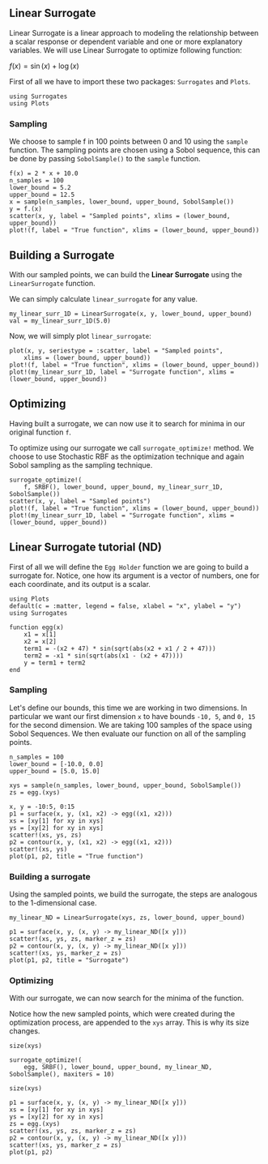 ## Linear Surrogate

Linear Surrogate is a linear approach to modeling the relationship between a scalar response or dependent variable and one or more explanatory variables. We will use Linear Surrogate to optimize following function:

$f(x) = \sin(x) + \log(x)$

First of all we have to import these two packages: `Surrogates` and `Plots`.

```@example linear_surrogate1D
using Surrogates
using Plots
```

### Sampling

We choose to sample f in 100 points between 0 and 10 using the `sample` function. The sampling points are chosen using a Sobol sequence, this can be done by passing `SobolSample()` to the `sample` function.

```@example linear_surrogate1D
f(x) = 2 * x + 10.0
n_samples = 100
lower_bound = 5.2
upper_bound = 12.5
x = sample(n_samples, lower_bound, upper_bound, SobolSample())
y = f.(x)
scatter(x, y, label = "Sampled points", xlims = (lower_bound, upper_bound))
plot!(f, label = "True function", xlims = (lower_bound, upper_bound))
```

## Building a Surrogate

With our sampled points, we can build the **Linear Surrogate** using the `LinearSurrogate` function.

We can simply calculate `linear_surrogate` for any value.

```@example linear_surrogate1D
my_linear_surr_1D = LinearSurrogate(x, y, lower_bound, upper_bound)
val = my_linear_surr_1D(5.0)
```

Now, we will simply plot `linear_surrogate`:

```@example linear_surrogate1D
plot(x, y, seriestype = :scatter, label = "Sampled points",
    xlims = (lower_bound, upper_bound))
plot!(f, label = "True function", xlims = (lower_bound, upper_bound))
plot!(my_linear_surr_1D, label = "Surrogate function", xlims = (lower_bound, upper_bound))
```

## Optimizing

Having built a surrogate, we can now use it to search for minima in our original function `f`.

To optimize using our surrogate we call `surrogate_optimize!` method. We choose to use Stochastic RBF as the optimization technique and again Sobol sampling as the sampling technique.

```@example linear_surrogate1D
surrogate_optimize!(
    f, SRBF(), lower_bound, upper_bound, my_linear_surr_1D, SobolSample())
scatter(x, y, label = "Sampled points")
plot!(f, label = "True function", xlims = (lower_bound, upper_bound))
plot!(my_linear_surr_1D, label = "Surrogate function", xlims = (lower_bound, upper_bound))
```

## Linear Surrogate tutorial (ND)

First of all we will define the `Egg Holder` function we are going to build a surrogate for. Notice, one how its argument is a vector of numbers, one for each coordinate, and its output is a scalar.

```@example linear_surrogateND
using Plots
default(c = :matter, legend = false, xlabel = "x", ylabel = "y")
using Surrogates

function egg(x)
    x1 = x[1]
    x2 = x[2]
    term1 = -(x2 + 47) * sin(sqrt(abs(x2 + x1 / 2 + 47)))
    term2 = -x1 * sin(sqrt(abs(x1 - (x2 + 47))))
    y = term1 + term2
end
```

### Sampling

Let's define our bounds, this time we are working in two dimensions. In particular we want our first dimension `x` to have bounds `-10, 5`, and `0, 15` for the second dimension. We are taking 100 samples of the space using Sobol Sequences. We then evaluate our function on all of the sampling points.

```@example linear_surrogateND
n_samples = 100
lower_bound = [-10.0, 0.0]
upper_bound = [5.0, 15.0]

xys = sample(n_samples, lower_bound, upper_bound, SobolSample())
zs = egg.(xys)
```

```@example linear_surrogateND
x, y = -10:5, 0:15
p1 = surface(x, y, (x1, x2) -> egg((x1, x2)))
xs = [xy[1] for xy in xys]
ys = [xy[2] for xy in xys]
scatter!(xs, ys, zs)
p2 = contour(x, y, (x1, x2) -> egg((x1, x2)))
scatter!(xs, ys)
plot(p1, p2, title = "True function")
```

### Building a surrogate

Using the sampled points, we build the surrogate, the steps are analogous to the 1-dimensional case.

```@example linear_surrogateND
my_linear_ND = LinearSurrogate(xys, zs, lower_bound, upper_bound)
```

```@example linear_surrogateND
p1 = surface(x, y, (x, y) -> my_linear_ND([x y]))
scatter!(xs, ys, zs, marker_z = zs)
p2 = contour(x, y, (x, y) -> my_linear_ND([x y]))
scatter!(xs, ys, marker_z = zs)
plot(p1, p2, title = "Surrogate")
```

### Optimizing

With our surrogate, we can now search for the minima of the function.

Notice how the new sampled points, which were created during the optimization process, are appended to the `xys` array.
This is why its size changes.

```@example linear_surrogateND
size(xys)
```

```@example linear_surrogateND
surrogate_optimize!(
    egg, SRBF(), lower_bound, upper_bound, my_linear_ND, SobolSample(), maxiters = 10)
```

```@example linear_surrogateND
size(xys)
```

```@example linear_surrogateND
p1 = surface(x, y, (x, y) -> my_linear_ND([x y]))
xs = [xy[1] for xy in xys]
ys = [xy[2] for xy in xys]
zs = egg.(xys)
scatter!(xs, ys, zs, marker_z = zs)
p2 = contour(x, y, (x, y) -> my_linear_ND([x y]))
scatter!(xs, ys, marker_z = zs)
plot(p1, p2)
```
